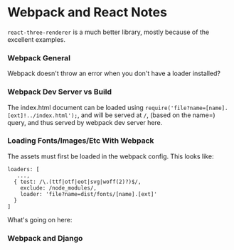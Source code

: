 # Webpack and React  Notes

`react-three-renderer` is a much better library, mostly because of the excellent
examples.

### Webpack General

Webpack doesn't throw an error when you don't have a loader installed?

### Webpack Dev Server vs Build

The index.html document can be loaded using `require('file?name=[name].[ext]!../index.html');`,
and will be served at `/`, (based on the name=) query, and thus served by webpack dev server here.

### Loading Fonts/Images/Etc With Webpack 

The assets must first be loaded in the webpack config.  This looks like:

```
loaders: [
   ...,
  { test: /\.(ttf|otf|eot|svg|woff(2)?)$/,
    exclude: /node_modules/,
    loader: 'file?name=dist/fonts/[name].[ext]'
  } 
]

```

What's going on here: 

### Webpack and Django
